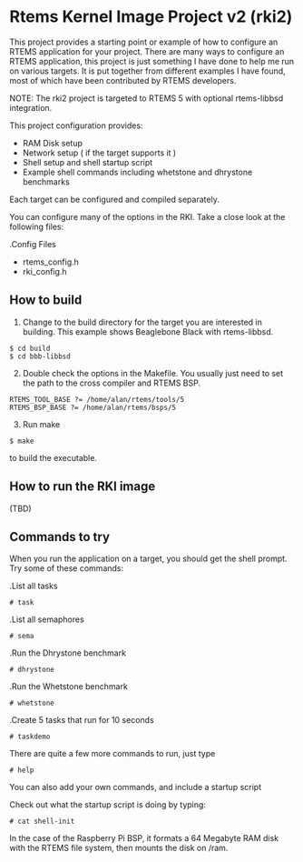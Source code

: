 # Rtems Kernel Image Project v2 (rki2)

This project provides a starting point or example of how to configure an RTEMS application for your project. There are many ways to configure an RTEMS application, this project is just something I have done to help me run on various targets. It is put together from different examples I have found, most of which have been contributed by RTEMS developers. 

NOTE: The rki2 project is targeted to RTEMS 5 with optional rtems-libbsd integration.

This project configuration provides:

- RAM Disk setup
- Network setup ( if the target supports it )
- Shell setup and shell startup script
- Example shell commands including whetstone and dhrystone benchmarks

Each target can be configured and compiled separately.

You can configure many of the options in the RKI. Take a close look at the following files:

.Config Files
- rtems_config.h
- rki_config.h

How to build
------------

1. Change to the build directory for the target you are interested in building. This example shows Beaglebone Black with rtems-libbsd.

```
$ cd build
$ cd bbb-libbsd
```

2. Double check the options in the Makefile. You usually just need to set the path to the cross compiler and RTEMS BSP.  


```
RTEMS_TOOL_BASE ?= /home/alan/rtems/tools/5
RTEMS_BSP_BASE ?= /home/alan/rtems/bsps/5
```

3. Run make
 
```
$ make 
```

to build the executable.

How to run the RKI image
------------------------

(TBD)

Commands to try
---------------

When you run the application on a target, you should get the shell prompt. Try some of these commands:

.List all tasks

```
# task
```

.List all semaphores

```
# sema
```

.Run the Dhrystone benchmark

```
# dhrystone
```

.Run the Whetstone benchmark
```
# whetstone
```

.Create 5 tasks that run for 10 seconds
```
# taskdemo
```

There are quite a few more commands to run, just type

```
# help
```

You can also add your own commands, and include a startup script 

Check out what the startup script is doing by typing:

```
# cat shell-init
```

In the case of the Raspberry Pi BSP, it formats a 64 Megabyte RAM disk with the RTEMS file system, then mounts the disk on /ram.
